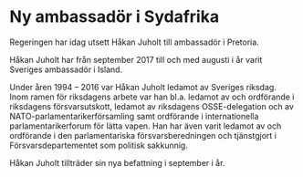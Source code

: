# Ny ambassadör i Sydafrika

Regeringen har idag utsett Håkan Juholt till ambassadör i Pretoria.

Håkan Juholt har från september 2017 till och med augusti i år varit Sveriges ambassadör i Island.

Under åren 1994 – 2016 var Håkan Juholt ledamot av Sveriges riksdag. Inom ramen för riksdagens arbete var han bl.a. ledamot av och ordförande i riksdagens försvarsutskott, ledamot av riksdagens OSSE-delegation och av NATO-parlamentarikerförsamling samt ordförande i internationella parlamentarikerforum för lätta vapen. Han har även varit ledamot av och ordförande i den parlamentariska försvarsberedningen och tjänstgjort i Försvarsdepartementet som politisk sakkunnig.

Håkan Juholt tillträder sin nya befattning i september i år.
